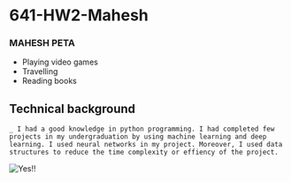 # 641-HW2-Mahesh
### MAHESH PETA
- Playing video games
- Travelling
- Reading books
## Technical background
    _ I had a good knowledge in python programming. I had completed few projects in my undergraduation by using machine learning and deep learning. I used neural networks in my project. Moreover, I used data structures to reduce the time complexity or effiency of the project.
![Yes!!](https://img.delicious.com.au/WqbvXLhs/del/2016/06/more-the-merrier-31380-2.jpg)